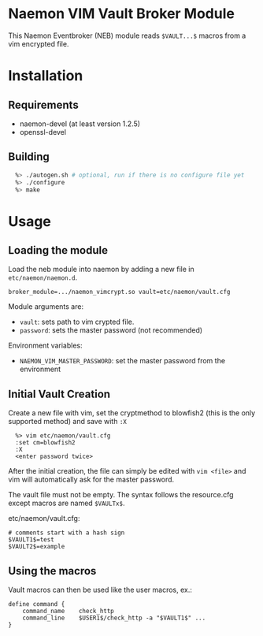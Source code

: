 Naemon VIM Vault Broker Module
==============================

This Naemon Eventbroker (NEB) module reads `$VAULT...$` macros from a vim encrypted
file.

Installation
============

Requirements
------------

  - naemon-devel (at least version 1.2.5)
  - openssl-devel

Building
--------

```bash
  %> ./autogen.sh # optional, run if there is no configure file yet
  %> ./configure
  %> make
```

Usage
=====

Loading the module
------------------

Load the neb module into naemon by adding a new file in `etc/naemon/naemon.d`.

```
broker_module=.../naemon_vimcrypt.so vault=etc/naemon/vault.cfg
```

Module arguments are:

  - `vault`: sets path to vim crypted file.
  - `password`: sets the master password (not recommended)

Environment variables:

  - `NAEMON_VIM_MASTER_PASSWORD`: set the master password from the environment

Initial Vault Creation
----------------------

Create a new file with vim, set the cryptmethod to blowfish2 (this is the only
supported method) and save with `:X`

```
  %> vim etc/naemon/vault.cfg
  :set cm=blowfish2
  :X
  <enter password twice>
```

After the initial creation, the file can simply be edited with `vim <file>` and
vim will automatically ask for the master password.

The vault file must not be empty. The syntax follows the resource.cfg except
macros are named `$VAULTx$`.

etc/naemon/vault.cfg:
```
# comments start with a hash sign
$VAULT1$=test
$VAULT2$=example
```

Using the macros
----------------

Vault macros can then be used like the user macros, ex.:

```
define command {
    command_name    check_http
    command_line    $USER1$/check_http -a "$VAULT1$" ...
}
```
